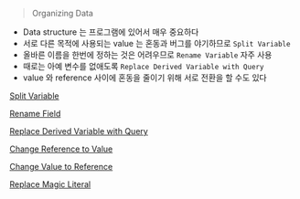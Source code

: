 > Organizing Data

- Data structure 는 프로그램에 있어서 매우 중요하다
- 서로 다른 목적에 사용되는 value 는 혼동과 버그를 야기하므로 `Split Variable`
- 올바른 이름을 한번에 정하는 것은 어려우므로 `Rename Variable` 자주 사용
- 때로는 아예 변수를 없애도록 `Replace Derived Variable with Query`
- value 와 reference 사이에 혼동을 줄이기 위해 서로 전환을 할 수도 있다

[Split Variable](9-organizing-data/1-split-variable.md)

[Rename Field](9-organizing-data/2-rename-field.md)

[Replace Derived Variable with Query](9-organizing-data/3-replace-derived-variable-with-query.md)

[Change Reference to Value](9-organizing-data/4-change-reference-to-value.md)

[Change Value to Reference](9-organizing-data/5-change-value-to-reference.md)

[Replace Magic Literal](9-organizing-data/6-replace-magic-literal.md)
